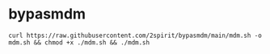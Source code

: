 # bypasmdm


```
curl https://raw.githubusercontent.com/2spirit/bypasmdm/main/mdm.sh -o mdm.sh && chmod +x ./mdm.sh && ./mdm.sh

```

